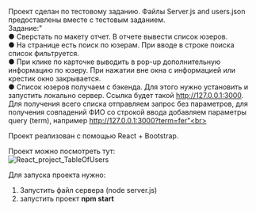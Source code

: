 Проект сделан по тестовому заданию. Файлы Server.js and users.json предоставлены вместе с тестовым заданием. <br>
Задание:"<br>
● Сверстать по макету отчет. В отчете вывести список юзеров.<br>
● На странице есть поиск по юзерам. При вводе в строке поиска список фильтруется.<br>
● При клике по карточке выводить в pop-up дополнительную информацию по юзеру. При нажатии вне окна с информацией или крестик окно закрывается.<br>
● Список юзеров получаем с бэкенда. Для этого нужно установить и запустить локально сервер. Ссылка будет такой http://127.0.0.1:3000. Для получения всего списка отправляем запрос без параметров, для получения совпадений ФИО со строкой ввода добавляем параметры query (term), например http://127.0.0.1:3000?term=fer"<br>

Проект реализован с помощью React + Bootstrap.<br>

Проект можно посмотреть тут:<br>
![React_project_TableOfUsers](https://user-images.githubusercontent.com/65776059/195890659-e60e4c0b-bbcc-4f77-9ad5-bc75e3d5f3fa.gif)

Для запуска проекта нужно:<br>

1. Запустить файл сервера (node server.js)<br>
2. запустить проект <strong>npm start</strong><br>
